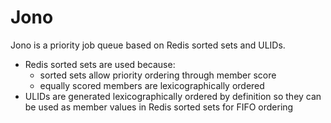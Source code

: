 # Jono

Jono is a priority job queue based on Redis sorted sets and ULIDs.

+ Redis sorted sets are used because:
    + sorted sets allow priority ordering through member score
    + equally scored members are lexicographically ordered
+ ULIDs are generated lexicographically ordered by definition so
  they can be used as member values in Redis sorted sets for
  FIFO ordering
